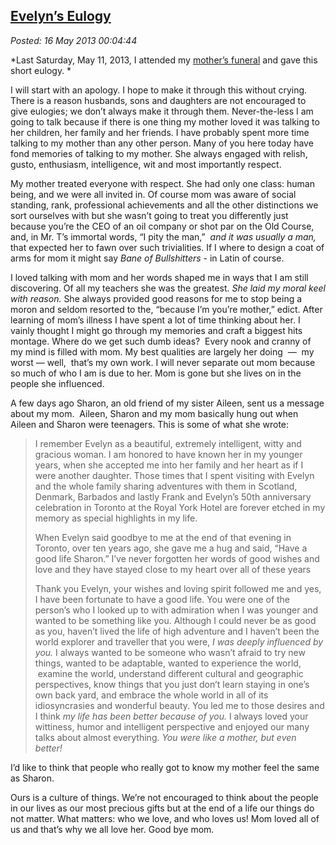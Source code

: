  
[Evelyn’s Eulogy](https://bakerjd99.wordpress.com/2013/05/15/evelyns-eulogy/)
----------------------------------------------------------------------------

*Posted: 16 May 2013 00:04:44*

*Last Saturday, May 11, 2013, I attended my [mother’s
funeral](https://www.franzen-davis.com/fh/obituaries/obituary.cfm?o\_id=2084629\&fh\_id=14384)
and gave this short eulogy. *

I will start with an apology. I hope to make it through this without
crying. There is a reason husbands, sons and daughters are not
encouraged to give eulogies; we don’t always make it through them.
Never-the-less I am going to talk because if there is one thing my
mother loved it was talking to her children, her family and her friends.
I have probably spent more time talking to my mother than any other
person. Many of you here today have fond memories of talking to my
mother. She always engaged with relish, gusto, enthusiasm, intelligence,
wit and most importantly respect.

My mother treated everyone with respect. She had only one class: human
being, and we were all invited in. Of course mom was aware of social
standing, rank, professional achievements and all the other distinctions
we sort ourselves with but she wasn’t going to treat you differently
just because you’re the CEO of an oil company or shot par on the Old
Course, and, in Mr. T’s immortal words, “I pity the man,”  *and it was
usually a man,* that expected her to fawn over such trivialities. If I
where to design a coat of arms for mom it might say *Bane of
Bullshitters* - in Latin of course.

I loved talking with mom and her words shaped me in ways that I am still
discovering. Of all my teachers she was the greatest. *She laid my moral
keel with reason.* She always provided good reasons for me to stop being
a moron and seldom resorted to the, “because I’m you’re mother,” edict.
After learning of mom’s illness I have spent a lot of time thinking
about her. I vainly thought I might go through my memories and craft a
biggest hits montage. Where do we get such dumb ideas?  Every nook and
cranny of my mind is filled with mom. My best qualities are largely her
doing  —  my worst — well,  that’s my own work. I will never separate
out mom because so much of who I am is due to her. Mom is gone but she
lives on in the people she influenced.

A few days ago Sharon, an old friend of my sister Aileen, sent us a
message about my mom.  Aileen, Sharon and my mom basically hung out when
Aileen and Sharon were teenagers. This is some of what she wrote:

> I remember Evelyn as a beautiful, extremely intelligent, witty and
> gracious woman. I am honored to have known her in my younger years,
> when she accepted me into her family and her heart as if I were
> another daughter. Those times that I spent visiting with Evelyn and
> the whole family sharing adventures with them in Scotland, Denmark,
> Barbados and lastly Frank and Evelyn’s 50th anniversary celebration in
> Toronto at the Royal York Hotel are forever etched in my memory as
> special highlights in my life.
>
> When Evelyn said goodbye to me at the end of that evening in Toronto,
> over ten years ago, she gave me a hug and said, “Have a good life
> Sharon.” I’ve never forgotten her words of good wishes and love and
> they have stayed close to my heart over all of these years
>
> Thank you Evelyn, your wishes and loving spirit followed me and yes, I
> have been fortunate to have a good life. You were one of the person’s
> who I looked up to with admiration when I was younger and wanted to be
> something like you. Although I could never be as good as you, haven’t
> lived the life of high adventure and I haven’t been the world explorer
> and traveller that you were, *I was deeply influenced by you.* I
> always wanted to be someone who wasn’t afraid to try new things,
> wanted to be adaptable, wanted to experience the world,  examine the
> world, understand different cultural and geographic perspectives, know
> things that you just don’t learn staying in one’s own back yard, and
> embrace the whole world in all of its idiosyncrasies and wonderful
> beauty. You led me to those desires and I think *my life has been
> better because of you.* I always loved your wittiness, humor and
> intelligent perspective and enjoyed our many talks about almost
> everything. *You were like a mother, but even better!*

I’d like to think that people who really got to know my mother feel the
same as Sharon.

Ours is a culture of things. We’re not encouraged to think about the
people in our lives as our most precious gifts but at the end of a life
our things do not matter. What matters: who we love, and who loves
us! Mom loved all of us and that’s why we all love her. Good bye mom.
